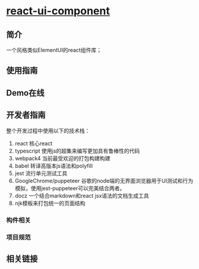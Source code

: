 # [react-ui-component](https://github.com/caoweiju/react-ui-component)

## 简介
一个风格类似ElementUI的react组件库；

## 使用指南


## Demo在线


## 开发者指南
整个开发过程中使用以下的技术栈：
1. react 核心react
2. typescript 使用js的超集来编写更加具有鲁棒性的代码
3. webpack4 当前最受欢迎的打包构建构建
4. babel 转译高版本js语法和polyfill
5. jest 流行单元测试工具
6. GoogleChrome/puppeteer 谷歌的node端的无界面浏览器用于UI测试和行为模拟，使用jest-puppeteer可以完美结合两者。
7. docz 一个结合markdown和react jsx语法的文档生成工具
8. njk模板来打包统一的页面结构

### 构件相关



### 项目规范


## 相关链接 


